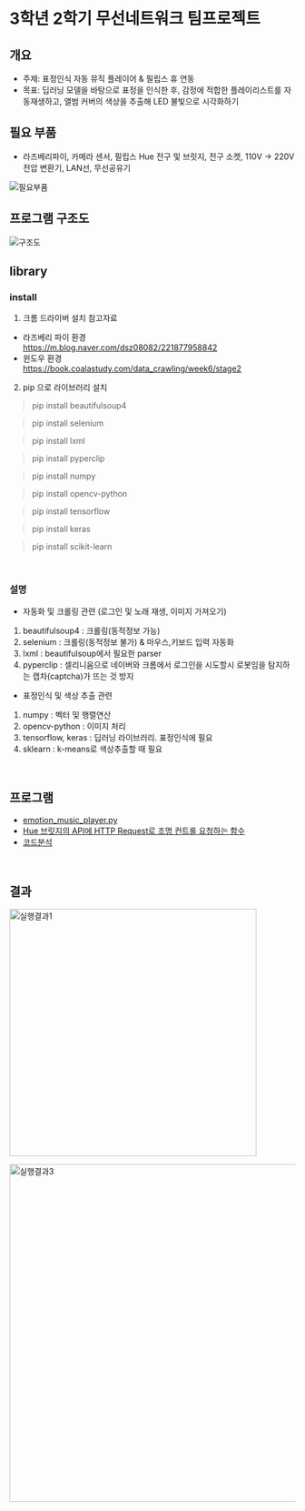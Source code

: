 # 3학년 2학기 무선네트워크 팀프로젝트

## 개요
- 주제: 표정인식 자동 뮤직 플레이어 & 필립스 휴 연동
- 목표: 딥러닝 모델을 바탕으로 표정을 인식한 후, 감정에 적합한 플레이리스트를 자동재생하고, 앨범 커버의 색상을 추출해 LED 불빛으로 시각화하기

## 필요 부품
- 라즈베리파이, 카메라 센서, 필립스 Hue 전구 및 브릿지, 전구 소켓, 110V -> 220V 전압 변환기, LAN선, 무선공유기<br>

![필요부품](https://user-images.githubusercontent.com/71175587/145203707-7c18a52a-2207-4f37-954f-63603d45deb8.PNG)


## 프로그램 구조도
![구조도](https://user-images.githubusercontent.com/71175587/145203735-c703de05-6495-4e59-a8f2-7bfa165f1bae.PNG)

## library
### install
1. 크롬 드라이버 설치 참고자료
- 라즈베리 파이 환경<br>
https://m.blog.naver.com/dsz08082/221877958842 <br>
- 윈도우 환경<br>
https://book.coalastudy.com/data_crawling/week6/stage2 <br>

2. pip 으로 라이브러리 설치<br>

> pip install beautifulsoup4

> pip install selenium

> pip install lxml

> pip install pyperclip

> pip install numpy

> pip install opencv-python

> pip install tensorflow

> pip install keras

> pip install scikit-learn
<br>

### 설명
* 자동화 및 크롤링 관련 (로그인 및 노래 재생, 이미지 가져오기)
1. beautifulsoup4 : 크롤링(동적정보 가능)
2. selenium : 크롤링(동적정보 불가) & 마우스,키보드 입력 자동화
3. lxml : beautifulsoup에서 필요한 parser
4. pyperclip : 셀리니움으로 네이버와 크롬에서 로그인을 시도할시 로봇임을 탐지하는 캡차(captcha)가 뜨는 것 방지

* 표정인식 및 색상 추출 관련
1. numpy : 벡터 및 행렬연산
2. opencv-python : 이미지 처리
3. tensorflow, keras : 딥러닝 라이브러리. 표정인식에 필요
4. sklearn : k-means로 색상추출할 때 필요
<br>

## 프로그램
- [emotion_music_player.py](https://github.com/bluepebble25/iot-music-player/blob/main/emotion_music_player.py)
- [Hue 브릿지의 API에 HTTP Request로 조명 컨트롤 요청하는 함수](https://github.com/bluepebble25/iot-music-player/blob/main/control_hue.py)
- [코드분석](https://github.com/bluepebble25/iot-music-player/blob/main/%ED%94%84%EB%A1%9C%EC%A0%9D%ED%8A%B8_%EA%B2%B0%EA%B3%BC_%EB%B3%B4%EA%B3%A0%EC%84%9C.md)
<br>

## 결과
<img width="435" alt="실행결과1" src="https://user-images.githubusercontent.com/80368992/144711901-6dc7505a-d133-4655-a260-6bd381a0b645.PNG"></br> 

<img width="594" alt="실행결과3" src="https://user-images.githubusercontent.com/80368992/144711905-942cdbd8-3316-4d8f-a1ce-09d465190e47.PNG">
